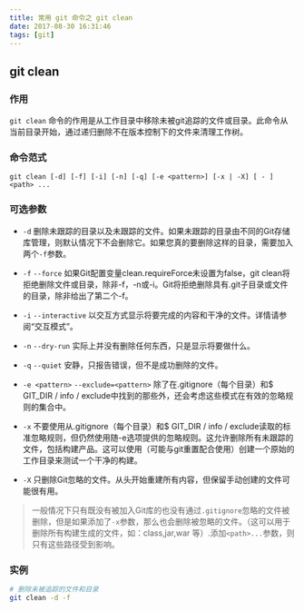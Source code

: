 ```yaml
---
title: 常用 git 命令之 git clean
date: 2017-08-30 16:31:46
tags: [git]
---
```


## git clean

### 作用
`git clean` 命令的作用是从工作目录中移除未被git追踪的文件或目录。此命令从当前目录开始，通过递归删除不在版本控制下的文件来清理工作树。

### 命令范式
```shell
git clean [-d] [-f] [-i] [-n] [-q] [-e <pattern>] [-x | -X] [ - ] <path> ...
```
### 可选参数

* `-d`
删除未跟踪的目录以及未跟踪的文件。如果未跟踪的目录由不同的Git存储库管理，则默认情况下不会删除它。如果您真的要删除这样的目录，需要加入两个`-f`参数。

* `-f`
  `--force`
如果Git配置变量clean.requireForce未设置为false，git clean将拒绝删除文件或目录，除非-f，-n或-i。Git将拒绝删除具有.git子目录或文件的目录，除非给出了第二个-f。

* `-i`
  `--interactive`
以交互方式显示将要完成的内容和干净的文件。详情请参阅“交互模式”。

* `-n`
  `--dry-run`
实际上并没有删除任何东西，只是显示将要做什么。

* `-q`
  `--quiet`
安静，只报告错误，但不是成功删除的文件。

* `-e <pattern>`
  `--exclude=<pattern>`
除了在.gitignore（每个目录）和$ GIT_DIR / info / exclude中找到的那些外，还会考虑这些模式在有效的忽略规则的集合中。

* `-x`
不要使用从.gitignore（每个目录）和$ GIT_DIR / info / exclude读取的标准忽略规则，但仍然使用随-e选项提供的忽略规则。这允许删除所有未跟踪的文件，包括构建产品。这可以使用（可能与git重置配合使用）创建一个原始的工作目录来测试一个干净的构建。

* `-X`
只删除Git忽略的文件。从头开始重建所有内容，但保留手动创建的文件可能很有用。

> 一般情况下只有既没有被加入Git库的也没有通过`.gitignore`忽略的文件被删除，但是如果添加了`-x`参数，那么也会删除被忽略的文件。（这可以用于删除所有构建生成的文件，如：class,jar,war 等）.添加`<path>...`参数，则只有这些路径受到影响。

### 实例

```bash
# 删除未被追踪的文件和目录
git clean -d -f
```
